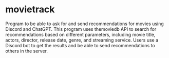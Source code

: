 # movietrack
Program to be able to ask for and send recommendations for movies using Discord and ChatGPT.
This program uses themoviedb API to search for recommendations based on different parameters, including movie title, actors, director, release date, genre, and streaming service. Users use a Discord bot to get the results and be able to send recommendations to others in the server.
